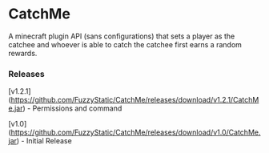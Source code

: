 # CatchMe

A minecraft plugin API (sans configurations) that sets a player as the catchee and whoever is able to catch the catchee first earns a random rewards.


### Releases

[v1.2.1] (https://github.com/FuzzyStatic/CatchMe/releases/download/v1.2.1/CatchMe.jar) - Permissions and command

[v1.0] (https://github.com/FuzzyStatic/CatchMe/releases/download/v1.0/CatchMe.jar) - Initial Release
